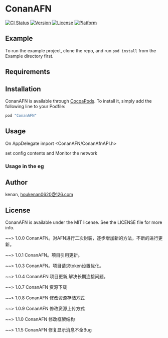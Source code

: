 # ConanAFN

[![CI Status](http://img.shields.io/travis/acct<blob>=<NULL>/ConanAFN.svg?style=flat)](https://travis-ci.org/acct<blob>=<NULL>/ConanAFN)
[![Version](https://img.shields.io/cocoapods/v/ConanAFN.svg?style=flat)](http://cocoapods.org/pods/ConanAFN)
[![License](https://img.shields.io/cocoapods/l/ConanAFN.svg?style=flat)](http://cocoapods.org/pods/ConanAFN)
[![Platform](https://img.shields.io/cocoapods/p/ConanAFN.svg?style=flat)](http://cocoapods.org/pods/ConanAFN)

## Example

To run the example project, clone the repo, and run `pod install` from the Example directory first.

## Requirements

## Installation

ConanAFN is available through [CocoaPods](http://cocoapods.org). To install
it, simply add the following line to your Podfile:

```ruby
pod "ConanAFN"
```

## Usage
On AppDelegate import <ConanAFN/ConanAfnAPI.h>

set config contents and Monitor the network


### Usage in the eg

## Author

kenan, houkenan0620@126.com

## License

ConanAFN is available under the MIT license. See the LICENSE file for more info.


~~> 1.0.0 ConanAFN。对AFN进行二次封装，逐步增加新的方法，不断的进行更新。

~~> 1.0.1 ConanAFN。项目引用更新。

~~> 1.0.3 ConanAFN。项目请求token设置优化。

~~> 1.0.4 ConanAFN 项目更新,解决长期连接问题。

~~> 1.0.7 ConanAFN 资源下载

~~> 1.0.8 ConanAFN 修改资源存储方式

~~> 1.0.9 ConanAFN 修改资源上传方式

~~> 1.1.0 ConanAFN 修改框架结构

~~> 1.1.5 ConanAFN 修复显示消息不全Bug
